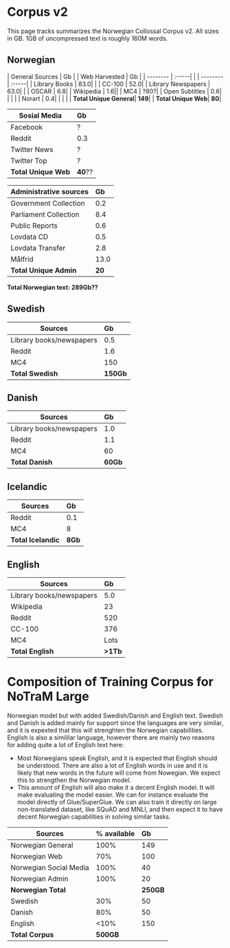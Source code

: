 # Corpus v2
This page tracks summarizes the Norwegian Collossal Corpus v2. All sizes in GB. 1GB of uncompressed text is roughly 160M words. 

## Norwegian
| General Sources  |   Gb | | Web Harvested  |   Gb | 
| -------- |   :-----|  | | -------- |   :-----| 
| Library Books | 83.0| | | CC-100 | 52.0| 
| Library Newspapers | 63.0| | | OSCAR | 6.8|
| Wikipedia | 1.6|| | MC4 | ?80?|
| Open Subtitles | 0.6| | | |
| Norart | 0.4| | | |
| **Total Unique General**| **149**| | **Total Unique Web**| **80**|



 





| Sosial Media  |   Gb | 
| -------- |   :-----|  
| Facebook | ?| 
| Reddit | 0.3|
| Twitter News | ?|
| Twitter Top | ?|
| **Total Unique Web**| **40**??|

| Administrative sources  |   Gb | 
| -------- |   :-----|  
| Government Collection | 0.2|
| Parliament Collection | 8.4|
| Public Reports | 0.6|
| Lovdata CD | 0.5|
| Lovdata Transfer | 2.8|
| Målfrid | 13.0|
| **Total Unique Admin**| **20**|

**Total Norwegian text: 289Gb??**


## Swedish
| Sources  |   Gb | 
| -------- |   :-----|  
| Library books/newspapers | 0.5| 
| Reddit | 1.6| 
| MC4 | 150|
| **Total Swedish**| **150Gb**|

## Danish
| Sources  |   Gb | 
| -------- |   :-----|
| Library books/newspapers | 1.0| 
| Reddit | 1.1| 
| MC4 | 60|
| **Total Danish**| **60Gb**|

## Icelandic
| Sources  |   Gb | 
| -------- |   :-----|  
| Reddit | 0.1| 
| MC4 | 8|
| **Total Icelandic**| **8Gb**|

## English
| Sources  |   Gb | 
| -------- |   :-----| 
| Library books/newspapers | 5.0| 
| Wikipedia | 23|
| Reddit | 520| 
| CC-100 | 376|
| MC4 | Lots|
| **Total English**| **>1Tb**|



# Composition of Training Corpus for NoTraM Large
Norwegian model but with added Swedish/Danish and English text. Swedish and Danish is added mainly for support since the languages are very similar, and it is expexted that this will strenghten the Norwegian capabilities. English is also a simililar language, however there are mainly two reasons for adding quite a lot of English text here:
* Most Norwegians speak English, and it is expected that English should be understood. There are also a lot of English words in use and it is likely that new words in the future will come from Nowegian. We expect this to strengthen the Norwegian model.
* This amount of English will also make it a decent English model. It will make evaluating the model easier. We can for instance evaluate the model directly of Glue/SuperGlue. We can also train it directly on large non-translated dataset, like SQuAD and MNLI, and then expect it to have decent Norwegian capabilities in solving similar tasks.

| Sources  |   % available | Gb | 
| -------- |   :-----| :-----| 
| Norwegian General | 100% | 149| 
| Norwegian Web | 70% | 100| 
| Norwegian Social Media | 100% | 40| 
| Norwegian Admin | 100% | 20|
| **Norwegian Total** |  | **250GB**|
| Swedish | 30% | 50|
| Danish | 80% | 50|
| English | <10% | 150|
| **Total Corpus**| **500GB**|

